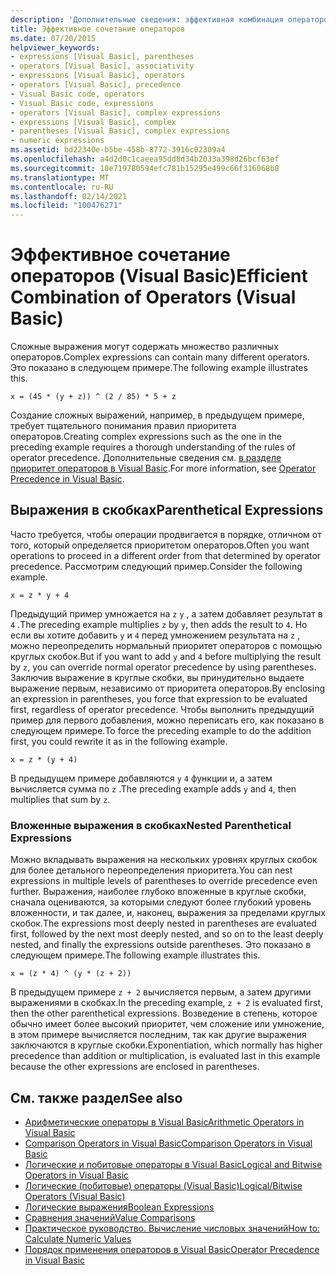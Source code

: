 ```yaml
---
description: 'Дополнительные сведения: эффективная комбинация операторов (Visual Basic)'
title: Эффективное сочетание операторов
ms.date: 07/20/2015
helpviewer_keywords:
- expressions [Visual Basic], parentheses
- operators [Visual Basic], associativity
- expressions [Visual Basic], operators
- operators [Visual Basic], precedence
- Visual Basic code, operators
- Visual Basic code, expressions
- operators [Visual Basic], complex expressions
- expressions [Visual Basic], complex
- parentheses [Visual Basic], complex expressions
- numeric expressions
ms.assetid: bd22340e-b5be-458b-8772-3916c02309a4
ms.openlocfilehash: a4d2d0c1caeea95dd8d34b2033a398d26bcf63ef
ms.sourcegitcommit: 10e719780594efc781b15295e499c66f316068b8
ms.translationtype: MT
ms.contentlocale: ru-RU
ms.lasthandoff: 02/14/2021
ms.locfileid: "100476271"
---
```

# <a name="efficient-combination-of-operators-visual-basic"></a><span data-ttu-id="52f5e-103">Эффективное сочетание операторов (Visual Basic)</span><span class="sxs-lookup"><span data-stu-id="52f5e-103">Efficient Combination of Operators (Visual Basic)</span></span>

<span data-ttu-id="52f5e-104">Сложные выражения могут содержать множество различных операторов.</span><span class="sxs-lookup"><span data-stu-id="52f5e-104">Complex expressions can contain many different operators.</span></span> <span data-ttu-id="52f5e-105">Это показано в следующем примере.</span><span class="sxs-lookup"><span data-stu-id="52f5e-105">The following example illustrates this.</span></span>  
  
 `x = (45 * (y + z)) ^ (2 / 85) * 5 + z`  
  
 <span data-ttu-id="52f5e-106">Создание сложных выражений, например, в предыдущем примере, требует тщательного понимания правил приоритета операторов.</span><span class="sxs-lookup"><span data-stu-id="52f5e-106">Creating complex expressions such as the one in the preceding example requires a thorough understanding of the rules of operator precedence.</span></span> <span data-ttu-id="52f5e-107">Дополнительные сведения см. [в разделе приоритет операторов в Visual Basic](../../../language-reference/operators/operator-precedence.md).</span><span class="sxs-lookup"><span data-stu-id="52f5e-107">For more information, see [Operator Precedence in Visual Basic](../../../language-reference/operators/operator-precedence.md).</span></span>  
  
## <a name="parenthetical-expressions"></a><span data-ttu-id="52f5e-108">Выражения в скобках</span><span class="sxs-lookup"><span data-stu-id="52f5e-108">Parenthetical Expressions</span></span>  

 <span data-ttu-id="52f5e-109">Часто требуется, чтобы операции продвигается в порядке, отличном от того, который определяется приоритетом операторов.</span><span class="sxs-lookup"><span data-stu-id="52f5e-109">Often you want operations to proceed in a different order from that determined by operator precedence.</span></span> <span data-ttu-id="52f5e-110">Рассмотрим следующий пример.</span><span class="sxs-lookup"><span data-stu-id="52f5e-110">Consider the following example.</span></span>  
  
 `x = z * y + 4`  
  
 <span data-ttu-id="52f5e-111">Предыдущий пример умножается на `z` `y` , а затем добавляет результат в `4` .</span><span class="sxs-lookup"><span data-stu-id="52f5e-111">The preceding example multiplies `z` by `y`, then adds the result to `4`.</span></span> <span data-ttu-id="52f5e-112">Но если вы хотите добавить `y` и `4` перед умножением результата на `z` , можно переопределить нормальный приоритет операторов с помощью круглых скобок.</span><span class="sxs-lookup"><span data-stu-id="52f5e-112">But if you want to add `y` and `4` before multiplying the result by `z`, you can override normal operator precedence by using parentheses.</span></span> <span data-ttu-id="52f5e-113">Заключив выражение в круглые скобки, вы принудительно выдаете выражение первым, независимо от приоритета операторов.</span><span class="sxs-lookup"><span data-stu-id="52f5e-113">By enclosing an expression in parentheses, you force that expression to be evaluated first, regardless of operator precedence.</span></span> <span data-ttu-id="52f5e-114">Чтобы выполнить предыдущий пример для первого добавления, можно переписать его, как показано в следующем примере.</span><span class="sxs-lookup"><span data-stu-id="52f5e-114">To force the preceding example to do the addition first, you could rewrite it as in the following example.</span></span>  
  
 `x = z * (y + 4)`  
  
 <span data-ttu-id="52f5e-115">В предыдущем примере добавляются `y` `4` функции и, а затем вычисляется сумма по `z` .</span><span class="sxs-lookup"><span data-stu-id="52f5e-115">The preceding example adds `y` and `4`, then multiplies that sum by `z`.</span></span>  
  
### <a name="nested-parenthetical-expressions"></a><span data-ttu-id="52f5e-116">Вложенные выражения в скобках</span><span class="sxs-lookup"><span data-stu-id="52f5e-116">Nested Parenthetical Expressions</span></span>  

 <span data-ttu-id="52f5e-117">Можно вкладывать выражения на нескольких уровнях круглых скобок для более детального переопределения приоритета.</span><span class="sxs-lookup"><span data-stu-id="52f5e-117">You can nest expressions in multiple levels of parentheses to override precedence even further.</span></span> <span data-ttu-id="52f5e-118">Выражения, наиболее глубоко вложенные в круглые скобки, сначала оцениваются, за которыми следуют более глубокий уровень вложенности, и так далее, и, наконец, выражения за пределами круглых скобок.</span><span class="sxs-lookup"><span data-stu-id="52f5e-118">The expressions most deeply nested in parentheses are evaluated first, followed by the next most deeply nested, and so on to the least deeply nested, and finally the expressions outside parentheses.</span></span> <span data-ttu-id="52f5e-119">Это показано в следующем примере.</span><span class="sxs-lookup"><span data-stu-id="52f5e-119">The following example illustrates this.</span></span>  
  
 `x = (z * 4) ^ (y * (z + 2))`  
  
 <span data-ttu-id="52f5e-120">В предыдущем примере `z + 2` вычисляется первым, а затем другими выражениями в скобках.</span><span class="sxs-lookup"><span data-stu-id="52f5e-120">In the preceding example, `z + 2` is evaluated first, then the other parenthetical expressions.</span></span> <span data-ttu-id="52f5e-121">Возведение в степень, которое обычно имеет более высокий приоритет, чем сложение или умножение, в этом примере вычисляется последним, так как другие выражения заключаются в круглые скобки.</span><span class="sxs-lookup"><span data-stu-id="52f5e-121">Exponentiation, which normally has higher precedence than addition or multiplication, is evaluated last in this example because the other expressions are enclosed in parentheses.</span></span>  
  
## <a name="see-also"></a><span data-ttu-id="52f5e-122">См. также раздел</span><span class="sxs-lookup"><span data-stu-id="52f5e-122">See also</span></span>

- [<span data-ttu-id="52f5e-123">Арифметические операторы в Visual Basic</span><span class="sxs-lookup"><span data-stu-id="52f5e-123">Arithmetic Operators in Visual Basic</span></span>](arithmetic-operators.md)
- [<span data-ttu-id="52f5e-124">Comparison Operators in Visual Basic</span><span class="sxs-lookup"><span data-stu-id="52f5e-124">Comparison Operators in Visual Basic</span></span>](comparison-operators.md)
- [<span data-ttu-id="52f5e-125">Логические и побитовые операторы в Visual Basic</span><span class="sxs-lookup"><span data-stu-id="52f5e-125">Logical and Bitwise Operators in Visual Basic</span></span>](logical-and-bitwise-operators.md)
- [<span data-ttu-id="52f5e-126">Логические (побитовые) операторы (Visual Basic)</span><span class="sxs-lookup"><span data-stu-id="52f5e-126">Logical/Bitwise Operators (Visual Basic)</span></span>](../../../language-reference/operators/logical-bitwise-operators.md)
- [<span data-ttu-id="52f5e-127">Логические выражения</span><span class="sxs-lookup"><span data-stu-id="52f5e-127">Boolean Expressions</span></span>](boolean-expressions.md)
- [<span data-ttu-id="52f5e-128">Сравнения значений</span><span class="sxs-lookup"><span data-stu-id="52f5e-128">Value Comparisons</span></span>](value-comparisons.md)
- [<span data-ttu-id="52f5e-129">Практическое руководство. Вычисление числовых значений</span><span class="sxs-lookup"><span data-stu-id="52f5e-129">How to: Calculate Numeric Values</span></span>](how-to-calculate-numeric-values.md)
- [<span data-ttu-id="52f5e-130">Порядок применения операторов в Visual Basic</span><span class="sxs-lookup"><span data-stu-id="52f5e-130">Operator Precedence in Visual Basic</span></span>](../../../language-reference/operators/operator-precedence.md)
